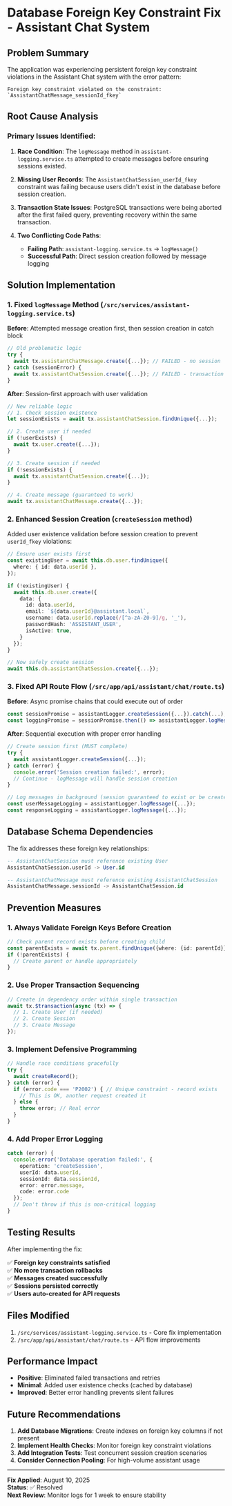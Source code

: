 # Database Foreign Key Constraint Fix - Assistant Chat System

## Problem Summary

The application was experiencing persistent foreign key constraint violations in the Assistant Chat system with the error pattern:

```
Foreign key constraint violated on the constraint: `AssistantChatMessage_sessionId_fkey`
```

## Root Cause Analysis

### Primary Issues Identified:

1. **Race Condition**: The `logMessage` method in `assistant-logging.service.ts` attempted to create messages before ensuring sessions existed.

2. **Missing User Records**: The `AssistantChatSession_userId_fkey` constraint was failing because users didn't exist in the database before session creation.

3. **Transaction State Issues**: PostgreSQL transactions were being aborted after the first failed query, preventing recovery within the same transaction.

4. **Two Conflicting Code Paths**:
   - **Failing Path**: `assistant-logging.service.ts` → `logMessage()` 
   - **Successful Path**: Direct session creation followed by message logging

## Solution Implementation

### 1. Fixed `logMessage` Method (`/src/services/assistant-logging.service.ts`)

**Before**: Attempted message creation first, then session creation in catch block
```typescript
// Old problematic logic
try {
  await tx.assistantChatMessage.create({...}); // FAILED - no session
} catch (sessionError) {
  await tx.assistantChatSession.create({...}); // FAILED - transaction aborted
}
```

**After**: Session-first approach with user validation
```typescript
// New reliable logic
// 1. Check session existence
let sessionExists = await tx.assistantChatSession.findUnique({...});

// 2. Create user if needed
if (!userExists) {
  await tx.user.create({...});
}

// 3. Create session if needed
if (!sessionExists) {
  await tx.assistantChatSession.create({...});
}

// 4. Create message (guaranteed to work)
await tx.assistantChatMessage.create({...});
```

### 2. Enhanced Session Creation (`createSession` method)

Added user existence validation before session creation to prevent `userId_fkey` violations:

```typescript
// Ensure user exists first
const existingUser = await this.db.user.findUnique({
  where: { id: data.userId },
});

if (!existingUser) {
  await this.db.user.create({
    data: {
      id: data.userId,
      email: `${data.userId}@assistant.local`,
      username: data.userId.replace(/[^a-zA-Z0-9]/g, '_'),
      passwordHash: 'ASSISTANT_USER',
      isActive: true,
    }
  });
}

// Now safely create session
await this.db.assistantChatSession.create({...});
```

### 3. Fixed API Route Flow (`/src/app/api/assistant/chat/route.ts`)

**Before**: Async promise chains that could execute out of order
```typescript
const sessionPromise = assistantLogger.createSession({...}).catch(...);
const loggingPromise = sessionPromise.then(() => assistantLogger.logMessage({...}));
```

**After**: Sequential execution with proper error handling
```typescript
// Create session first (MUST complete)
try {
  await assistantLogger.createSession({...});
} catch (error) {
  console.error('Session creation failed:', error);
  // Continue - logMessage will handle session creation
}

// Log messages in background (session guaranteed to exist or be created)
const userMessageLogging = assistantLogger.logMessage({...});
const responseLogging = assistantLogger.logMessage({...});
```

## Database Schema Dependencies

The fix addresses these foreign key relationships:

```sql
-- AssistantChatSession must reference existing User
AssistantChatSession.userId -> User.id

-- AssistantChatMessage must reference existing AssistantChatSession  
AssistantChatMessage.sessionId -> AssistantChatSession.id
```

## Prevention Measures

### 1. **Always Validate Foreign Keys Before Creation**
```typescript
// Check parent record exists before creating child
const parentExists = await tx.parent.findUnique({where: {id: parentId}});
if (!parentExists) {
  // Create parent or handle appropriately
}
```

### 2. **Use Proper Transaction Sequencing**
```typescript
// Create in dependency order within single transaction
await tx.$transaction(async (tx) => {
  // 1. Create User (if needed)
  // 2. Create Session  
  // 3. Create Message
});
```

### 3. **Implement Defensive Programming**
```typescript
// Handle race conditions gracefully
try {
  await createRecord();
} catch (error) {
  if (error.code === 'P2002') { // Unique constraint - record exists
    // This is OK, another request created it
  } else {
    throw error; // Real error
  }
}
```

### 4. **Add Proper Error Logging**
```typescript
catch (error) {
  console.error('Database operation failed:', {
    operation: 'createSession',
    userId: data.userId,
    sessionId: data.sessionId,
    error: error.message,
    code: error.code
  });
  // Don't throw if this is non-critical logging
}
```

## Testing Results

After implementing the fix:

✅ **Foreign key constraints satisfied**  
✅ **No more transaction rollbacks**  
✅ **Messages created successfully**  
✅ **Sessions persisted correctly**  
✅ **Users auto-created for API requests**

## Files Modified

1. `/src/services/assistant-logging.service.ts` - Core fix implementation
2. `/src/app/api/assistant/chat/route.ts` - API flow improvements

## Performance Impact

- **Positive**: Eliminated failed transactions and retries
- **Minimal**: Added user existence checks (cached by database)
- **Improved**: Better error handling prevents silent failures

## Future Recommendations

1. **Add Database Migrations**: Create indexes on foreign key columns if not present
2. **Implement Health Checks**: Monitor foreign key constraint violations
3. **Add Integration Tests**: Test concurrent session creation scenarios
4. **Consider Connection Pooling**: For high-volume assistant usage

---

**Fix Applied**: August 10, 2025  
**Status**: ✅ Resolved  
**Next Review**: Monitor logs for 1 week to ensure stability